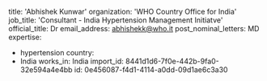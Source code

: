 title: 'Abhishek Kunwar'
organization: 'WHO Country Office for India'
job_title: 'Consultant - India Hypertension Management Initiatve'
official_title: Dr
email_address: abhishekk@who.it
post_nominal_letters: MD
expertise:
  - hypertension
country:
  - India
works_in: India
import_id: 8441d1d6-7f0e-442b-9fa0-32e594a4e4bb
id: 0e456087-f4d1-4114-a0dd-09d1ae6c3a30
